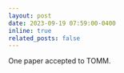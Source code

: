 ```yaml
---
layout: post
date: 2023-09-19 07:59:00-0400
inline: true
related_posts: false
---
```


One paper accepted to TOMM.
